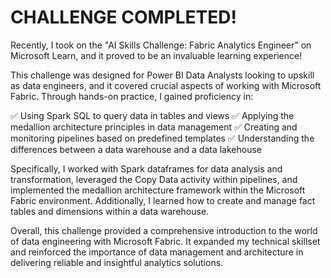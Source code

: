 # CHALLENGE COMPLETED!

Recently, I took on the "AI Skills Challenge: Fabric Analytics Engineer" on Microsoft Learn, and it proved to be an invaluable learning experience! 

This challenge was designed for Power BI Data Analysts looking to upskill as data engineers, and it covered crucial aspects of working with Microsoft Fabric. Through hands-on practice, I gained proficiency in:

✅ Using Spark SQL to query data in tables and views
✅ Applying the medallion architecture principles in data management
✅ Creating and monitoring pipelines based on predefined templates
✅ Understanding the differences between a data warehouse and a data lakehouse

Specifically, I worked with Spark dataframes for data analysis and transformation, leveraged the Copy Data activity within pipelines, and implemented the medallion architecture framework within the Microsoft Fabric environment. Additionally, I learned how to create and manage fact tables and dimensions within a data warehouse.

Overall, this challenge provided a comprehensive introduction to the world of data engineering with Microsoft Fabric. It expanded my technical skillset and reinforced the importance of data management and architecture in delivering reliable and insightful analytics solutions.
